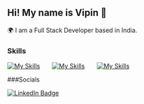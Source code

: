 ## Hi! My name is Vipin 👋
🌍  I am a Full Stack Developer based in India.
<br>

### Skills
[![My Skills](https://skillicons.dev/icons?i=html,css,tailwind)](https://skillicons.dev)
&nbsp;&nbsp;&nbsp;&nbsp;&nbsp;
[![My Skills](https://skillicons.dev/icons?i=js,ts,react,nextjs)](https://skillicons.dev)
&nbsp;&nbsp;&nbsp;&nbsp;&nbsp;
[![My Skills](https://skillicons.dev/icons?i=nodejs,mongodb,postman)](https://skillicons.dev)

###Socials
<div id="badges">
  <a href="https://www.linkedin.com/in/vipin-jangra/">
    <img src="https://img.shields.io/badge/LinkedIn-blue?style=for-the-badge&logo=linkedin&logoColor=white" alt="LinkedIn Badge"/>
  </a>
</div>
